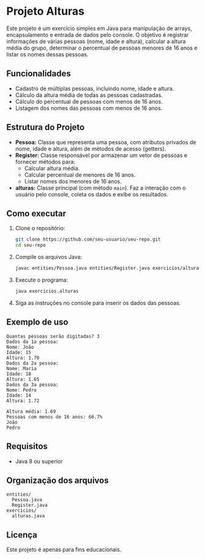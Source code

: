 # Projeto Alturas

Este projeto é um exercício simples em Java para manipulação de arrays, encapsulamento e entrada de dados pelo console. O objetivo é registrar informações de várias pessoas (nome, idade e altura), calcular a altura média do grupo, determinar o percentual de pessoas menores de 16 anos e listar os nomes dessas pessoas.

## Funcionalidades

- Cadastro de múltiplas pessoas, incluindo nome, idade e altura.
- Cálculo da altura média de todas as pessoas cadastradas.
- Cálculo do percentual de pessoas com menos de 16 anos.
- Listagem dos nomes das pessoas com menos de 16 anos.

## Estrutura do Projeto

- **Pessoa:** Classe que representa uma pessoa, com atributos privados de nome, idade e altura, além de métodos de acesso (getters).
- **Register:** Classe responsável por armazenar um vetor de pessoas e fornecer métodos para:
  - Calcular altura média.
  - Calcular percentual de menores de 16 anos.
  - Listar nomes dos menores de 16 anos.
- **alturas:** Classe principal (com método `main`). Faz a interação com o usuário pelo console, coleta os dados e exibe os resultados.

## Como executar

1. Clone o repositório:
   ```sh
   git clone https://github.com/seu-usuario/seu-repo.git
   cd seu-repo
   ```
2. Compile os arquivos Java:
   ```sh
   javac entities/Pessoa.java entities/Register.java exercicios/alturas.java
   ```
3. Execute o programa:
   ```sh
   java exercicios.alturas
   ```
4. Siga as instruções no console para inserir os dados das pessoas.

## Exemplo de uso

```
Quantas pessoas serão digitadas? 3
Dados da 1a pessoa:
Nome: João
Idade: 15
Altura: 1.70
Dados da 2a pessoa:
Nome: Maria
Idade: 18
Altura: 1.65
Dados da 3a pessoa:
Nome: Pedro
Idade: 14
Altura: 1.72

Altura média: 1.69
Pessoas com menos de 16 anos: 66.7%
João
Pedro
```

## Requisitos

- Java 8 ou superior

## Organização dos arquivos

```
entities/
  Pessoa.java
  Register.java
exercicios/
  alturas.java
```

## Licença

Este projeto é apenas para fins educacionais.
